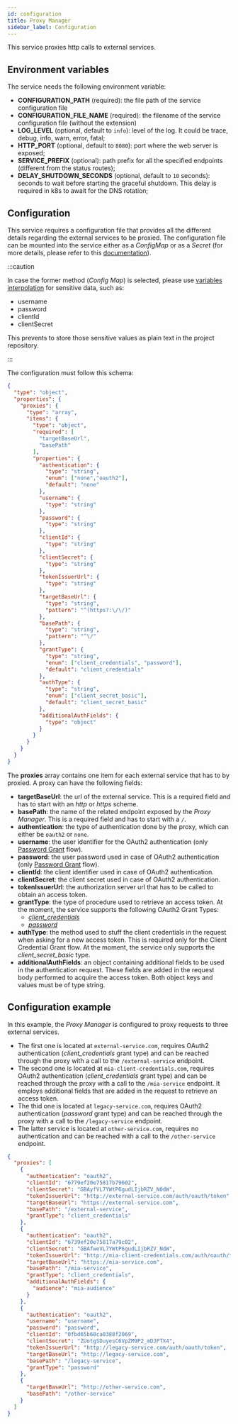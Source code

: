 ```yaml
---
id: configuration
title: Proxy Manager
sidebar_label: Configuration
---
```

This service proxies http calls to external services.

## Environment variables

The service needs the following environment variable:

- **CONFIGURATION_PATH** (required): the file path of the service configuration file
- **CONFIGURATION_FILE_NAME** (required): the filename of the service configuration file (without the extension)
- **LOG_LEVEL** (optional, default to `info`): level of the log. It could be trace, debug, info, warn, error, fatal;
- **HTTP_PORT** (optional, default to `8080`): port where the web server is exposed;
- **SERVICE_PREFIX** (optional): path prefix for all the specified endpoints (different from the status routes);
- **DELAY_SHUTDOWN_SECONDS** (optional, default to `10` seconds): seconds to wait before starting the graceful shutdown. This delay is required in k8s to await for the DNS rotation;

## Configuration

This service requires a configuration file that provides all the different details regarding the external services to be proxied.
The configuration file can be mounted into the service either as a *ConfigMap* or as a *Secret* (for more details, please refer to this [documentation](../../development_suite/api-console/api-design/services#custom-configuration)).

:::caution

In case the former method (*Config Map*) is selected, please use [variables interpolation](../../development_suite/api-console/api-design/services#environment-variable-configuration) for sensitive data, such as:

- username
- password
- clientId
- clientSecret

This prevents to store those sensitive values as plain text in the project repository.

:::

The configuration must follow this schema:

```json
{
  "type": "object",
  "properties": {
    "proxies": {
      "type": "array",
      "items": {
        "type": "object",
        "required": [
          "targetBaseUrl",
          "basePath"
        ],
        "properties": {
          "authentication": {
            "type": "string",
            "enum": ["none","oauth2"],
            "default": "none"
          },
          "username": {
            "type": "string"
          },
          "password": {
            "type": "string"
          },
          "clientId": {
            "type": "string"
          },
          "clientSecret": {
            "type": "string"
          },
          "tokenIssuerUrl": {
            "type": "string"
          },
          "targetBaseUrl": {
            "type": "string",
            "pattern": "^(https?:\/\/)"
          },
          "basePath": {
            "type": "string",
            "pattern": "^\/"
          },
          "grantType": {
            "type": "string",
            "enum": ["client_credentials", "password"],
            "default": "client_credentials"
          },
          "authType": {
            "type": "string",
            "enum": ["client_secret_basic"],
            "default": "client_secret_basic"
          },
          "additionalAuthFields": {
            "type": "object"
          }
        }
      }
    }
  }
}
```

The **proxies** array contains one item for each external service that has to by proxied.
A proxy can have the following fields:
- **targetBaseUrl**: the url of the external service. This is a required field and has to start with an *http* or *https* scheme.
- **basePath**: the name of the related endpoint exposed by the _Proxy Manager_. This is a required field and has to start with a `/`.
- **authentication**: the type of authentication done by the proxy, which can either be `oauth2` or `none`.
- **username**: the user identifier for the OAuth2 authentication (only [Password Grant](https://oauth.net/2/grant-types/password/) flow).
- **password**: the user password used in case of OAuth2 authentication (only [Password Grant](https://oauth.net/2/grant-types/password/) flow).
- **clientId**: the client identifier used in case of OAuth2 authentication.
- **clientSecret**: the client secret used in case of OAuth2 authentication.
- **tokenIssuerUrl**: the authorization server url that has to be called to obtain an access token.
- **grantType**: the type of procedure used to retrieve an access token. At the moment, the service supports the following OAuth2 Grant Types:
  -  [*client_credentials*](https://oauth.net/2/grant-types/client-credentials/)
  -  [*password*](https://oauth.net/2/grant-types/password/)
- **authType**: the method used to stuff the client credentials in the request when asking for a new access token. This is required only for the Client Credential Grant flow. At the moment, the service only supports the *client_secret_basic* type.
- **additionalAuthFields**: an object containing additional fields to be used in the authentication request. These fields are added in the request body performed to acquire the access token. Both object keys and values must be of type string.

## Configuration example

In this example, the _Proxy Manager_ is configured to proxy requests to three external services.
- The first one is located at `external-service.com`, requires OAuth2 authentication (*client_credentials* grant type) and can be reached through the proxy with a call to the `/external-service` endpoint.
- The second one is located at `mia-client-credentials.com`, requires OAuth2 authentication (*client_credentials* grant type) and can be reached through the proxy with a call to the `/mia-service` endpoint. It employs additional fields that are added in the request to retrieve an access token.
- The thid one is located at `legacy-service.com`, requires OAuth2 authentication (*password* grant type) and can be reached through the proxy with a call to the `/legacy-service` endpoint.
- The latter service is located at `other-service.com`, requires no authentication and can be reached with a call to the `/other-service` endpoint.

```json
{
  "proxies": [
    {
      "authentication": "oauth2",
      "clientId": "6779ef20e75817b79602",
      "clientSecret": "GBAyfVL7YWtP6gudLIjbRZV_N0dW",
      "tokenIssuerUrl": "http://external-service.com/auth/oauth/token",
      "targetBaseUrl": "https://external-service.com",
      "basePath": "/external-service",
      "grantType": "client_credentials"
    },
    {
      "authentication": "oauth2",
      "clientId": "6739ef20e75817a79c02",
      "clientSecret": "GBAfweVL7YWtP6gudLIjbRZV_NdW",
      "tokenIssuerUrl": "http://mia-client-credentials.com/auth/oauth/token",
      "targetBaseUrl": "https://mia-service.com",
      "basePath": "/mia-service",
      "grantType": "client_credentials",
      "additionalAuthFields": {
        "audience": "mia-audience"
      }
    },
    {
      "authentication": "oauth2",
      "username": "username",
      "password": "password",
      "clientId": "0fbd65b60ca0388f2069",
      "clientSecret": "ZUotgSDuyesC6VpZM9P2_mDJPTX4",
      "tokenIssuerUrl": "http://legacy-service.com/auth/oauth/token",
      "targetBaseUrl": "http://legacy-service.com",
      "basePath": "/legacy-service",
      "grantType": "password"
    },
    {
      "targetBaseUrl": "http://other-service.com",
      "basePath": "/other-service"
    }
  ]
}
```
